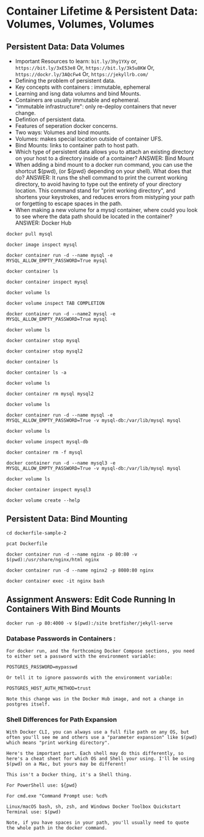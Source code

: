 # Container Lifetime & Persistent Data: Volumes, Volumes, Volumes

## Persistent Data: Data Volumes

* Important Resources to learn: ```bit.ly/3hy1YXy``` or, 
```https://bit.ly/3xE53e8``` Or, ```https://bit.ly/3k5u8KW``` Or, ```https://dockr.ly/3AQcFw4``` Or, 
```https://jekyllrb.com/```
* Defining the problem of persistent data.
* Key concepts with containers : immutable, ephemeral
* Learning and isng data volumns and bind Mounts.
* Containers are usually immutable and ephemeral.
* "immutable infrastructure": only re-deploy containers that never change.
* Defintion of persistent data.
* Features of seperation docker concerns.
* Two ways: Volumes and bind mounts.
* Volumes: makes special location outside of container UFS.
* Bind Mounts: links to container path to host path.
* Which type of persistent data allows you to attach an existing directory on your host to a directory inside of a container?
ANSWER: Bind Mount
* When adding a bind mount to a docker run command, you can use the shortcut $(pwd), (or ${pwd} depending on your shell). What does that do?
ANSWER: It runs the shell command to print the current working directory, to avoid having to type out the entirety of your directory location.
This command stand for "print working directory", and shortens your keystrokes, and reduces errors from mistyping your path or forgetting to escape spaces in the path.
* When making a new volume for a mysql container, where could you look to see where the data path should be located in the container?
ANSWER: Docker Hub

```
docker pull mysql

docker image inspect mysql

docker container run -d --name mysql -e MYSQL_ALLOW_EMPTY_PASSWORD=True mysql

docker container ls

docker container inspect mysql

docker volume ls

docker volume inspect TAB COMPLETION

docker container run -d --name2 mysql -e MYSQL_ALLOW_EMPTY_PASSWORD=True mysql

docker volume ls

docker container stop mysql

docker container stop mysql2

docker container ls

docker container ls -a

docker volume ls

docker container rm mysql mysql2

docker volume ls

docker container run -d --name mysql -e MYSQL_ALLOW_EMPTY_PASSWORD=True -v mysql-db:/var/lib/mysql mysql

docker volume ls

docker volume inspect mysql-db

docker container rm -f mysql

docker container run -d --name mysql3 -e MYSQL_ALLOW_EMPTY_PASSWORD=True -v mysql-db:/var/lib/mysql mysql

docker volume ls

docker container inspect mysql3

docker volume create --help
```

## Persistent Data: Bind Mounting
```
cd dockerfile-sample-2

pcat Dockerfile

docker container run -d --name nginx -p 80:80 -v $(pwd):/usr/share/nginx/html nginx

docker container run -d --name nginx2 -p 8080:80 nginx

docker container exec -it nginx bash
```

## Assignment Answers: Edit Code Running In Containers With Bind Mounts
```
docker run -p 80:4000 -v $(pwd):/site bretfisher/jekyll-serve
```
### Database Passwords in Containers :
```
For docker run, and the forthcoming Docker Compose sections, you need to either set a password with the environment variable:

POSTGRES_PASSWORD=mypasswd

Or tell it to ignore passwords with the environment variable:

POSTGRES_HOST_AUTH_METHOD=trust

Note this change was in the Docker Hub image, and not a change in postgres itself.
```
### Shell Differences for Path Expansion 
```
With Docker CLI, you can always use a full file path on any OS, but often you'll see me and others use a "parameter expansion" like $(pwd) which means "print working directory".

Here's the important part. Each shell may do this differently, so here's a cheat sheet for which OS and Shell your using. I'll be using $(pwd) on a Mac, but yours may be different!

This isn't a Docker thing, it's a Shell thing.

For PowerShell use: ${pwd} 

For cmd.exe "Command Prompt use: %cd%

Linux/macOS bash, sh, zsh, and Windows Docker Toolbox Quickstart Terminal use: $(pwd) 

Note, if you have spaces in your path, you'll usually need to quote the whole path in the docker command.
```
